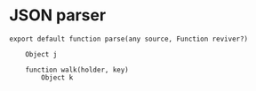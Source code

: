 # JSON parser

```lithium
export default function parse(any source, Function reviver?)
	
	Object j

	function walk(holder, key)
		Object k

